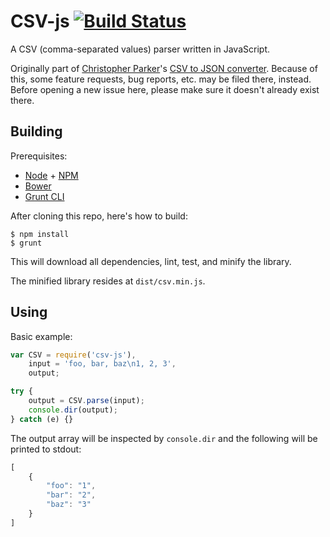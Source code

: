 # CSV-js [![Build Status](https://secure.travis-ci.org/cparker15/CSV-js.png?branch=master)](http://travis-ci.org/cparker15/CSV-js)

A CSV (comma-separated values) parser written in JavaScript.

Originally part of [Christopher Parker][github-cparker15]'s [CSV to JSON converter][github-csv-to-json]. Because of this, some feature requests, bug reports, etc. may be filed there, instead. Before opening a new issue here, please make sure it doesn't already exist there.

## Building

Prerequisites:

* [Node][nodejs] + [NPM][npmjs]
* [Bower][bower]
* [Grunt CLI][gruntjs]

After cloning this repo, here's how to build:

    $ npm install
    $ grunt

This will download all dependencies, lint, test, and minify the library.

The minified library resides at `dist/csv.min.js`.

## Using

Basic example:

```javascript
var CSV = require('csv-js'),
    input = 'foo, bar, baz\n1, 2, 3',
    output;

try {
    output = CSV.parse(input);
    console.dir(output);
} catch (e) {}
```

The output array will be inspected by `console.dir` and the following will be printed to stdout:

```javascript
[
    {
        "foo": "1",
        "bar": "2",
        "baz": "3"
    }
]
```

[github-cparker15]: https://github.com/cparker15
[github-csv-to-json]: https://github.com/cparker15/csv-to-json
[nodejs]: http://nodejs.org/
[npmjs]: http://npmjs.org/
[bower]: http://bower.io/
[gruntjs]: http://gruntjs.com/
